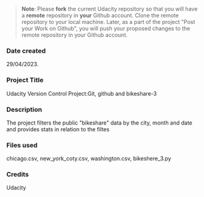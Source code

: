 >**Note**: Please **fork** the current Udacity repository so that you will have a **remote** repository in **your** Github account. Clone the remote repository to your local machine. Later, as a part of the project "Post your Work on Github", you will push your proposed changes to the remote repository in your Github account.

### Date created
29/04/2023.

### Project Title
Udacity Version Control Project:Git, github and bikeshare-3

### Description
The project filters the public "bikeshare" data by the city, month and date and provides stats in relation to the filtes 

### Files used
chicago.csv, new_york_coty.csv, washington.csv, bikeshere_3.py

### Credits
Udacity